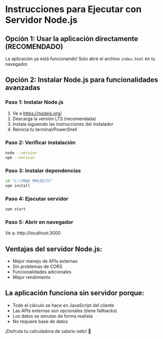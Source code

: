 # Instrucciones para Ejecutar con Servidor Node.js

## Opción 1: Usar la aplicación directamente (RECOMENDADO)
La aplicación ya está funcionando! Solo abre el archivo `index.html` en tu navegador.

## Opción 2: Instalar Node.js para funcionalidades avanzadas

### Paso 1: Instalar Node.js
1. Ve a https://nodejs.org/
2. Descarga la versión LTS (recomendada)
3. Instala siguiendo las instrucciones del instalador
4. Reinicia tu terminal/PowerShell

### Paso 2: Verificar instalación
```bash
node --version
npm --version
```

### Paso 3: Instalar dependencias
```bash
cd "C:\TRAE PROJECTS"
npm install
```

### Paso 4: Ejecutar servidor
```bash
npm start
```

### Paso 5: Abrir en navegador
Ve a: http://localhost:3000

## Ventajas del servidor Node.js:
- Mejor manejo de APIs externas
- Sin problemas de CORS
- Funcionalidades adicionales
- Mejor rendimiento

## La aplicación funciona sin servidor porque:
- Todo el cálculo se hace en JavaScript del cliente
- Las APIs externas son opcionales (tiene fallbacks)
- Los datos se simulan de forma realista
- No requiere base de datos

¡Disfruta tu calculadora de salario neto! 🚀